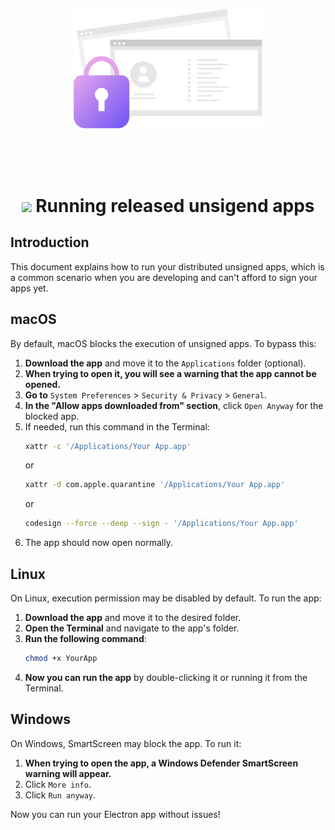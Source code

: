 <p align="center">
  <img src="./images/unsigned.svg" alt="" width="60%" />
</p>

<br />
<br />
<br />

<h1 align="center"><img src="./images/bullet.svg" width="20" /> Running released unsigend apps</h1>

## Introduction

This document explains how to run your distributed unsigned apps, which is a common scenario when you are developing and can't afford to sign your apps yet.

## macOS
By default, macOS blocks the execution of unsigned apps. To bypass this:

1. **Download the app** and move it to the `Applications` folder (optional).
2. **When trying to open it, you will see a warning that the app cannot be opened.**
3. **Go to** `System Preferences` > `Security & Privacy` > `General`.
4. **In the "Allow apps downloaded from" section**, click `Open Anyway` for the blocked app.
5. If needed, run this command in the Terminal:
   ```sh
   xattr -c '/Applications/Your App.app'
   ```
   or
   ```sh
   xattr -d com.apple.quarantine '/Applications/Your App.app'
   ```
   or
   ```sh
   codesign --force --deep --sign - '/Applications/Your App.app'
   ```
6. The app should now open normally.

## Linux
On Linux, execution permission may be disabled by default. To run the app:

1. **Download the app** and move it to the desired folder.
2. **Open the Terminal** and navigate to the app's folder.
3. **Run the following command**:
   ```sh
   chmod +x YourApp
   ```
4. **Now you can run the app** by double-clicking it or running it from the Terminal.

## Windows
On Windows, SmartScreen may block the app. To run it:

1. **When trying to open the app, a Windows Defender SmartScreen warning will appear.**
2. Click `More info`.
3. Click `Run anyway`.

Now you can run your Electron app without issues!


